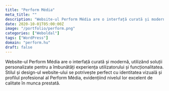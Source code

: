 ```yaml
---
title: "Perform Média"
meta_title: ""
description: "Website-ul Perform Média are o interfață curată și modernă"
date: 2020-10-01T05:00:00Z
image: "/portfolio/perform.png"
categories: ["Weboldal"]
tags: ["WordPress"]
domain: "perform.hu"
draft: false
---
```


Website-ul Perform Média are o interfață curată și modernă, utilizând soluții personalizate pentru a îmbunătăți experiența utilizatorului și funcționalitatea. Stilul și design-ul website-ului se potrivește perfect cu identitatea vizuală și profilul profesional al Perform Média, evidențiind nivelul lor excelent de calitate în munca prestată.
